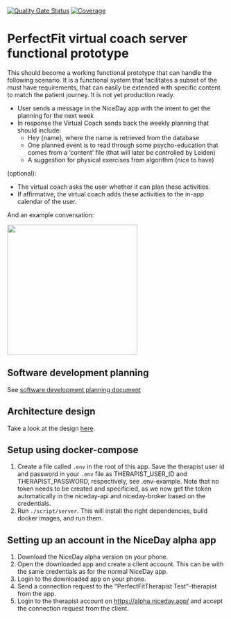 [![Quality Gate Status](https://sonarcloud.io/api/project_badges/measure?project=PerfectFit-project_virtual-coach-server&metric=alert_status)](https://sonarcloud.io/dashboard?id=PerfectFit-project_virtual-coach-server)
[![Coverage](https://sonarcloud.io/api/project_badges/measure?project=PerfectFit-project_virtual-coach-server&metric=coverage)](https://sonarcloud.io/dashboard?id=PerfectFit-project_virtual-coach-server)

# PerfectFit virtual coach server functional prototype
This should become a working functional prototype that can handle the following scenario. It is a functional system that facilitates a subset of the must have requirements, that can easily be extended with specific content to match the patient journey. It is not yet production ready.

* User sends a message in the NiceDay app with the intent to get the planning for the next week
* In response the Virtual Coach sends back the weekly planning that should include:
  - Hey {name}, where the name is retrieved from the database
  - One planned event is to read through some psycho-education that comes from a ‘content’ file (that will later be controlled by Leiden)
  - A suggestion for physical exercises from algorithm (nice to have)

(optional):
- The virtual coach asks the user whether it can plan these activities.
- If affirmative, the virtual coach adds these activities to the in-app calendar of the user.

And an example conversation:

<img src="https://user-images.githubusercontent.com/9945255/116060273-054fb080-a682-11eb-9fe4-d864305bf4d2.png" width="300" >

## Software development planning
See [software development planning document](https://nlesc.sharepoint.com/:w:/r/sites/team-flow/Shared%20Documents/PerfectFit/Perfect%20Fit%20-%20RFCs/PerfectFit-RFC-0007-software-development-planning.docx?d=w434661cbf10c458998e9e45ea6451ea4&csf=1&web=1&e=8cxoLW)

## Architecture design
Take a look at the design [here](docs/design.md).

## Setup using docker-compose
1. Create a file called `.env` in the root of this app.
Save the therapist user id and password in your `.env` file as THERAPIST_USER_ID and THERAPIST_PASSWORD, respectively,
see .env-example. Note that no token needs to be created and specificied, as we now get the token automatically in the niceday-api and niceday-broker based on the credentials.
2. Run `./script/server`. This will install the right dependencies, build docker images, and
run them.

## Setting up an account in the NiceDay alpha app
1. Download the NiceDay alpha version on your phone. 
2. Open the downloaded app and create a client account. This can be with the same credentials as for the normal NiceDay app.
3. Login to the downloaded app on your phone.
4. Send a connection request to the "PerfectFitTherapist Test"-therapist from the app.
5. Login to the therapist account on https://alpha.niceday.app/ and accept the connection request from the client.